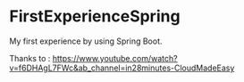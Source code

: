 # FirstExperienceSpring
My first experience by using Spring Boot.


Thanks to : https://www.youtube.com/watch?v=f6DHAgL7FWc&ab_channel=in28minutes-CloudMadeEasy
